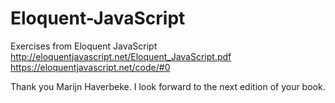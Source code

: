 # Eloquent-JavaScript

Exercises from Eloquent JavaScript
http://eloquentjavascript.net/Eloquent_JavaScript.pdf
https://eloquentjavascript.net/code/#0

Thank you Marijn Haverbeke.  I look forward to the next edition of your book.

